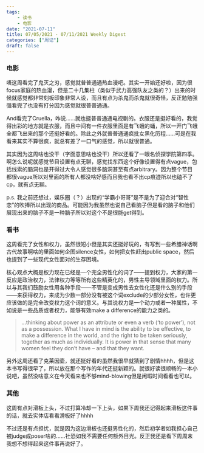 ```yaml
---
tags:
    - 读书
    - 电影
date: "2021-07-11"
title: 07/05/2021 - 07/11/2021 Weekly Digest
categories: ["周记"]
draft: false
---
```


### 电影

唔这周看完了鬼灭之刃，感觉就普普通通热血漫吧。其实一开始还好啦，因为很focus家庭的热血漫，但是二十几集柱（类似于武力高强队友之类的？）出来的时候就感觉都非常刻板印象非常人设，而且有点为杀鬼而杀鬼就很奇怪，反正勉勉强强看完了也没有打分因为感觉就很普普通通。

And看完了Cruella，咋说……就也挺普普通通电视剧的。衣服还是挺好看的，我觉得出彩的地方就是衣服，而且中间有一件衣服里面是有飞蛾的蛹，所以一开门飞蛾全都飞出来的那个还挺好看的。除此之外就普普通通疯批女黑化历程……可是在我看来其实不算很疯，就总有差了一口气的感觉，所以就很普通。

其实因为这周啥也没干（字面意思啥也没干）所以还看了一眼名侦探学院第四季。啊怎么说呢就感觉节目设置有点无聊，感觉找东西这个好像设置得有点vague，包括线索的脑洞也是开得过大令人感觉很多脑洞甚至有点arbitrary。因为整个节目都很vague所以对里面的所有人都没啥好感而且我也看不出cp痕迹所以也磕不了cp，就有点无聊。

p.s. 我之前还想过，娱乐圈（？）出现的“学霸小哥哥”是不是为了迎合对“智性恋”的吹捧所以出现的商品。可能因为我虽然也说自己看脑子但是看的脑子和他们展现出来的脑子不是一种脑子所以对这个不是很能get得到。

### 看书

这周看完了女性和权力，虽然很短小但是其实还挺好玩的，有写到一些希腊神话啊古代故事啊啥的里面如何企图silence女性，如何把女性赶出public space，然后也提到了一些现代女性面对的生存困境。

核心观点大概是权力现在已经是一个完全男性化的词了——提到权力，大家的第一反应是政治权力，法律权力等等所有这些精英化的，男性主导领域里面的权力。所以与其我们鼓励女性用各种手段——不管是变成男性去女性化还是什么别的手段——来获得权力，来成为少数一部分没有被这个词exclude的少部分女性，也许更应该做的是完全改变权力这个词的意义。与其说权力是一个动力或者一种属性，不如说是一些品质或者权力，能够有效make a difference的能力之类的。

> …thinking about power as an attribute or even a verb (‘to power’), not as a possession. What I have in mind is the ability to be effective, to make a difference in the world, and the right to be taken seriously, together as much as individually. It is power in that sense that many women feel they don’t have – and that they want.

另外这周还看了克莱因壶，就还挺好看的虽然我很早就猜到了剧情hhhh，但是这本书写得很早了，所以放在那个写作的年代还挺新颖的。就很好读很顺畅的一本小说吧，虽然没啥意义在今天看来也不够mind-blowing但是闲暇时间看看也可以。

### 其他

这周有点对滑板上头，不过打算冷却一下上头，如果下周我还记得起来滑板这件事的话，就去实体店看看滑板好了hhhh

不过还是有点担忧，就是因为这边滑板也还挺男性化的，然后初学者如我担心自己被judge成poser啥的……社恐如我不需要任何额外目光。反正我还是看下周周末我想不想得起来这件事再说好了。